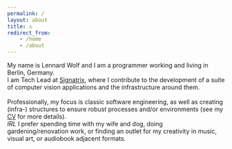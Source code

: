 ```yaml
---
permalink: /    
layout: about
title: ⌂
redirect_from:
    - /home
    - /about
---
```


<span>
    My name is Lennard Wolf and I am a programmer working and living in Berlin, Germany.
    <br />
    I am Tech Lead at <a class="link-in-text" href="https://www.signatrix.com">Signatrix</a>, where I contribute to the development of a suite of computer vision applications and the infrastructure around them.
</span>
<br />
<br />

<span>
    Professionally, my focus is classic software engineering, as well as creating (infra-) structures to ensure robust processes and/or environments (see my <a class="link" href="{{ "/resume" | relative_url }}">CV</a> for more details).
    <br />
    <i>IRL</i> I prefer spending time with my wife and dog, doing gardening/renovation work, or finding an outlet for my creativity in music, visual art, or audiobook adjacent formats.
</span>
